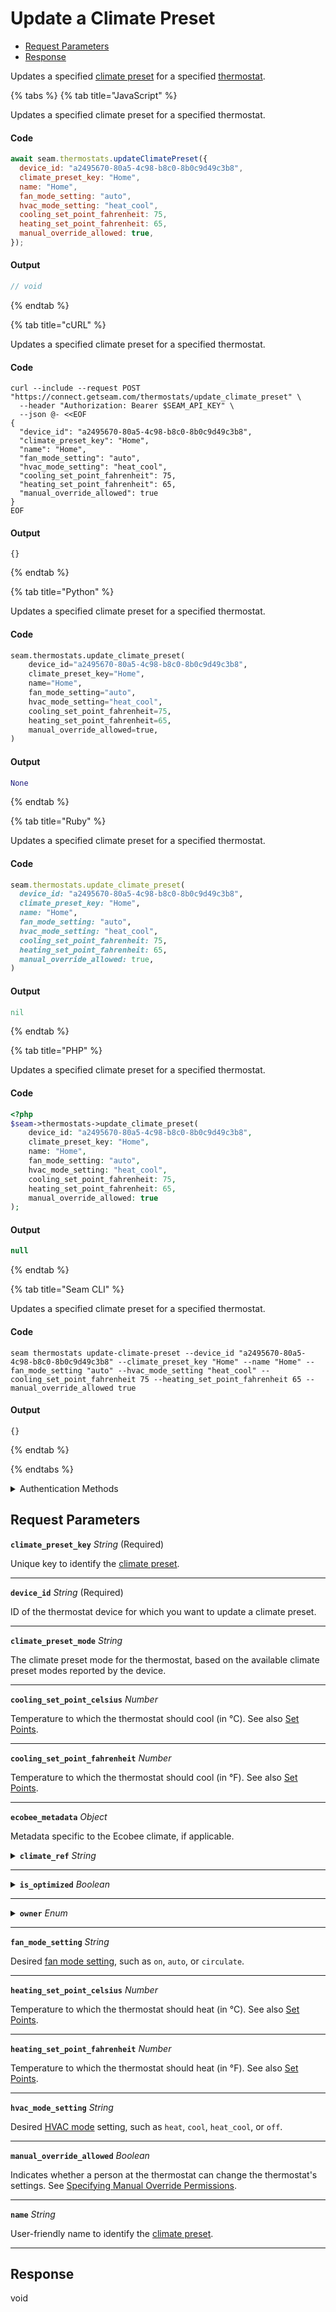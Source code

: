# Update a Climate Preset

- [Request Parameters](#request-parameters)
- [Response](#response)

Updates a specified [climate preset](../../capability-guides/thermostats/creating-and-managing-climate-presets/README.md) for a specified [thermostat](https://docs.seam.co/latest/capability-guides/thermostats).


{% tabs %}
{% tab title="JavaScript" %}

Updates a specified climate preset for a specified thermostat.

#### Code

```javascript
await seam.thermostats.updateClimatePreset({
  device_id: "a2495670-80a5-4c98-b8c0-8b0c9d49c3b8",
  climate_preset_key: "Home",
  name: "Home",
  fan_mode_setting: "auto",
  hvac_mode_setting: "heat_cool",
  cooling_set_point_fahrenheit: 75,
  heating_set_point_fahrenheit: 65,
  manual_override_allowed: true,
});
```

#### Output

```javascript
// void
```
{% endtab %}

{% tab title="cURL" %}

Updates a specified climate preset for a specified thermostat.

#### Code

```curl
curl --include --request POST "https://connect.getseam.com/thermostats/update_climate_preset" \
  --header "Authorization: Bearer $SEAM_API_KEY" \
  --json @- <<EOF
{
  "device_id": "a2495670-80a5-4c98-b8c0-8b0c9d49c3b8",
  "climate_preset_key": "Home",
  "name": "Home",
  "fan_mode_setting": "auto",
  "hvac_mode_setting": "heat_cool",
  "cooling_set_point_fahrenheit": 75,
  "heating_set_point_fahrenheit": 65,
  "manual_override_allowed": true
}
EOF
```

#### Output

```curl
{}
```
{% endtab %}

{% tab title="Python" %}

Updates a specified climate preset for a specified thermostat.

#### Code

```python
seam.thermostats.update_climate_preset(
    device_id="a2495670-80a5-4c98-b8c0-8b0c9d49c3b8",
    climate_preset_key="Home",
    name="Home",
    fan_mode_setting="auto",
    hvac_mode_setting="heat_cool",
    cooling_set_point_fahrenheit=75,
    heating_set_point_fahrenheit=65,
    manual_override_allowed=true,
)
```

#### Output

```python
None
```
{% endtab %}

{% tab title="Ruby" %}

Updates a specified climate preset for a specified thermostat.

#### Code

```ruby
seam.thermostats.update_climate_preset(
  device_id: "a2495670-80a5-4c98-b8c0-8b0c9d49c3b8",
  climate_preset_key: "Home",
  name: "Home",
  fan_mode_setting: "auto",
  hvac_mode_setting: "heat_cool",
  cooling_set_point_fahrenheit: 75,
  heating_set_point_fahrenheit: 65,
  manual_override_allowed: true,
)
```

#### Output

```ruby
nil
```
{% endtab %}

{% tab title="PHP" %}

Updates a specified climate preset for a specified thermostat.

#### Code

```php
<?php
$seam->thermostats->update_climate_preset(
    device_id: "a2495670-80a5-4c98-b8c0-8b0c9d49c3b8",
    climate_preset_key: "Home",
    name: "Home",
    fan_mode_setting: "auto",
    hvac_mode_setting: "heat_cool",
    cooling_set_point_fahrenheit: 75,
    heating_set_point_fahrenheit: 65,
    manual_override_allowed: true
);
```

#### Output

```php
null
```
{% endtab %}

{% tab title="Seam CLI" %}

Updates a specified climate preset for a specified thermostat.

#### Code

```seam_cli
seam thermostats update-climate-preset --device_id "a2495670-80a5-4c98-b8c0-8b0c9d49c3b8" --climate_preset_key "Home" --name "Home" --fan_mode_setting "auto" --hvac_mode_setting "heat_cool" --cooling_set_point_fahrenheit 75 --heating_set_point_fahrenheit 65 --manual_override_allowed true
```

#### Output

```seam_cli
{}
```
{% endtab %}

{% endtabs %}


<details>

<summary>Authentication Methods</summary>

- API key
- Client session token
- Personal access token
  <br>Must also include the `seam-workspace` header in the request.

To learn more, see [Authentication](https://docs.seam.co/latest/api/authentication).
</details>

## Request Parameters

**`climate_preset_key`** *String* (Required)

Unique key to identify the [climate preset](../../capability-guides/thermostats/creating-and-managing-climate-presets/README.md).

---

**`device_id`** *String* (Required)

ID of the thermostat device for which you want to update a climate preset.

---

**`climate_preset_mode`** *String*

The climate preset mode for the thermostat, based on the available climate preset modes reported by the device.

---

**`cooling_set_point_celsius`** *Number*

Temperature to which the thermostat should cool (in °C). See also [Set Points](../../capability-guides/thermostats/understanding-thermostat-concepts/set-points.md).

---

**`cooling_set_point_fahrenheit`** *Number*

Temperature to which the thermostat should cool (in °F). See also [Set Points](../../capability-guides/thermostats/understanding-thermostat-concepts/set-points.md).

---

**`ecobee_metadata`** *Object*

Metadata specific to the Ecobee climate, if applicable.

<details>

<summary><b><code>climate_ref</code></b> <i>String</i></summary>

Reference to the Ecobee climate, if applicable.

</details>

---



<details>

<summary><b><code>is_optimized</code></b> <i>Boolean</i></summary>

Indicates if the climate preset is optimized by Ecobee.

</details>

---



<details>

<summary><b><code>owner</code></b> <i>Enum</i></summary>

Indicates whether the climate preset is owned by the user or the system.

Enum values:

- <code>user</code>
- <code>system</code>

</details>

---


**`fan_mode_setting`** *String*

Desired [fan mode setting](https://docs.seam.co/latest/capability-guides/thermostats/configure-current-climate-settings#fan-mode-settings), such as `on`, `auto`, or `circulate`.

---

**`heating_set_point_celsius`** *Number*

Temperature to which the thermostat should heat (in °C). See also [Set Points](../../capability-guides/thermostats/understanding-thermostat-concepts/set-points.md).

---

**`heating_set_point_fahrenheit`** *Number*

Temperature to which the thermostat should heat (in °F). See also [Set Points](../../capability-guides/thermostats/understanding-thermostat-concepts/set-points.md).

---

**`hvac_mode_setting`** *String*

Desired [HVAC mode](../../capability-guides/thermostats/understanding-thermostat-concepts/hvac-mode.md) setting, such as `heat`, `cool`, `heat_cool`, or `off`.

---

**`manual_override_allowed`** *Boolean*

Indicates whether a person at the thermostat can change the thermostat's settings. See [Specifying Manual Override Permissions](../../capability-guides/thermostats/creating-and-managing-thermostat-schedules.md#specifying-manual-override-permissions).

---

**`name`** *String*

User-friendly name to identify the [climate preset](../../capability-guides/thermostats/creating-and-managing-climate-presets/README.md).

---


## Response

void

